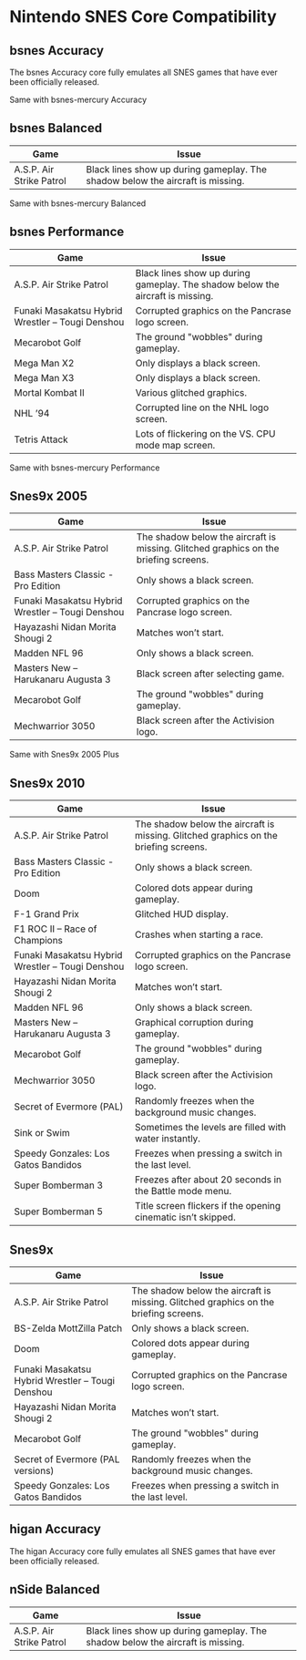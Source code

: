 # Nintendo SNES Core Compatibility

## bsnes Accuracy

The bsnes Accuracy core fully emulates all SNES games that have ever been officially released.

Same with bsnes-mercury Accuracy

## bsnes Balanced

| Game                     | Issue                                                                          |
|--------------------------|--------------------------------------------------------------------------------|
| A.S.P. Air Strike Patrol | Black lines show up during gameplay. The shadow below the aircraft is missing. |

Same with bsnes-mercury Balanced

## bsnes Performance

| Game                                             | Issue                                                                          |
|--------------------------------------------------|--------------------------------------------------------------------------------|
| A.S.P. Air Strike Patrol                         | Black lines show up during gameplay. The shadow below the aircraft is missing. |
| Funaki Masakatsu Hybrid Wrestler – Tougi Denshou | Corrupted graphics on the Pancrase logo screen.                                |
| Mecarobot Golf                                   | The ground "wobbles" during gameplay.                                          |
| Mega Man X2                                      | Only displays a black screen.                                                  |
| Mega Man X3                                      | Only displays a black screen.                                                  |
| Mortal Kombat II                                 | Various glitched graphics.                                                     |
| NHL ’94                                          | Corrupted line on the NHL logo screen.                                         |
| Tetris Attack                                    | Lots of flickering on the VS. CPU mode map screen.                             |

Same with bsnes-mercury Performance

## Snes9x 2005

| Game                                             | Issue                                                                                |
|--------------------------------------------------|--------------------------------------------------------------------------------------|
| A.S.P. Air Strike Patrol                         | The shadow below the aircraft is missing. Glitched graphics on the briefing screens. |
| Bass Masters Classic - Pro Edition               | Only shows a black screen.                                                           |
| Funaki Masakatsu Hybrid Wrestler – Tougi Denshou | Corrupted graphics on the Pancrase logo screen.                                      |
| Hayazashi Nidan Morita Shougi 2                  | Matches won’t start.                                                                 |
| Madden NFL 96                                    | Only shows a black screen.                                                           |
| Masters New – Harukanaru Augusta 3               | Black screen after selecting game.                                                   |
| Mecarobot Golf                                   | The ground "wobbles" during gameplay.                                               |
| Mechwarrior 3050                                 | Black screen after the Activision logo.                                              |

Same with Snes9x 2005 Plus

## Snes9x 2010

| Game                                             | Issue                                                                                 |
|--------------------------------------------------|---------------------------------------------------------------------------------------|
| A.S.P. Air Strike Patrol                         |  The shadow below the aircraft is missing. Glitched graphics on the briefing screens. |
| Bass Masters Classic - Pro Edition               | Only shows a black screen.                                                            |
| Doom                                             | Colored dots appear during gameplay.                                                  |
| F-1 Grand Prix                                   | Glitched HUD display.                                                                 |
| F1 ROC II – Race of Champions                    | Crashes when starting a race.                                                         |
| Funaki Masakatsu Hybrid Wrestler – Tougi Denshou | Corrupted graphics on the Pancrase logo screen.                                       |
| Hayazashi Nidan Morita Shougi 2                  | Matches won’t start.                                                                  |
| Madden NFL 96                                    |  Only shows a black screen.                                                           |
| Masters New – Harukanaru Augusta 3               | Graphical corruption during gameplay.                                                 |
| Mecarobot Golf                                   | The ground "wobbles" during gameplay.                                                 |
| Mechwarrior 3050                                 | Black screen after the Activision logo.                                               |
| Secret of Evermore (PAL)                         | Randomly freezes when the background music changes.                                   |
| Sink or Swim                                     | Sometimes the levels are filled with water instantly.                                 |
| Speedy Gonzales: Los Gatos Bandidos              | Freezes when pressing a switch in the last level.                                     |
| Super Bomberman 3                                | Freezes after about 20 seconds in the Battle mode menu.                               |
| Super Bomberman 5                                | Title screen flickers if the opening cinematic isn’t skipped.                         |

## Snes9x

| Game                                             | Issue                                                                                |
|--------------------------------------------------|--------------------------------------------------------------------------------------|
| A.S.P. Air Strike Patrol                         | The shadow below the aircraft is missing. Glitched graphics on the briefing screens. |
| BS-Zelda MottZilla Patch                         | Only shows a black screen.                                                           |
| Doom                                             | Colored dots appear during gameplay.                                                 |
| Funaki Masakatsu Hybrid Wrestler – Tougi Denshou | Corrupted graphics on the Pancrase logo screen.                                      |
| Hayazashi Nidan Morita Shougi 2                  | Matches won’t start.                                                                 |
| Mecarobot Golf                                   | The ground "wobbles" during gameplay.                                                |
| Secret of Evermore (PAL versions)                | Randomly freezes when the background music changes.                                  |
| Speedy Gonzales: Los Gatos Bandidos              | Freezes when pressing a switch in the last level.                                    |

## higan Accuracy

The higan Accuracy core fully emulates all SNES games that have ever been officially released.

## nSide Balanced

| Game                     | Issue                                                                          |
|--------------------------|--------------------------------------------------------------------------------|
| A.S.P. Air Strike Patrol | Black lines show up during gameplay. The shadow below the aircraft is missing. |